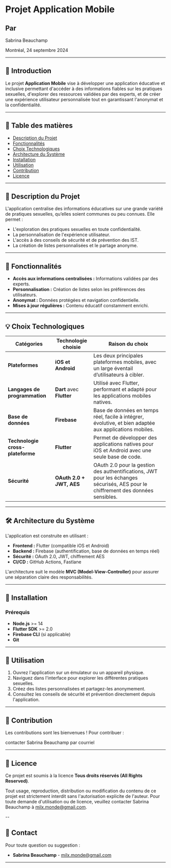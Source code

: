 # Projet Application Mobile

## Par
Sabrina Beauchamp

Montréal, 24 septembre 2024

---

## 🚀 Introduction

Le projet **Application Mobile** vise à développer une application éducative et inclusive permettant d'accéder à des informations fiables sur les pratiques sexuelles, d'explorer des ressources validées par des experts, et de créer une expérience utilisateur personnalisée tout en garantissant l'anonymat et la confidentialité.

---

## 📂 Table des matières

- [Description du Projet](#description-du-projet)
- [Fonctionnalités](#fonctionnalités)
- [Choix Technologiques](#choix-technologiques)
- [Architecture du Système](#architecture-du-système)
- [Installation](#installation)
- [Utilisation](#utilisation)
- [Contribution](#contribution)
- [Licence](#licence)

---

## 📝 Description du Projet

L'application centralise des informations éducatives sur une grande variété de pratiques sexuelles, qu’elles soient communes ou peu connues. Elle permet :

- L'exploration des pratiques sexuelles en toute confidentialité.
- La personnalisation de l'expérience utilisateur.
- L'accès à des conseils de sécurité et de prévention des IST.
- La création de listes personnalisées et le partage anonyme.

---

## 🎯 Fonctionnalités

- **Accès aux informations centralisées :** Informations validées par des experts.
- **Personnalisation :** Création de listes selon les préférences des utilisateurs.
- **Anonymat :** Données protégées et navigation confidentielle.
- **Mises à jour régulières :** Contenu éducatif constamment enrichi.

---

## 💡 Choix Technologiques

| **Catégories**            | **Technologie choisie**                 | **Raison du choix**                                                       |
|---------------------------|---------------------------------------|---------------------------------------------------------------------------|
| **Plateformes**           | **iOS et Android**                     | Les deux principales plateformes mobiles, avec un large éventail d’utilisateurs à cibler. |
| **Langages de programmation** | **Dart** avec **Flutter**           | Utilisé avec Flutter, performant et adapté pour les applications mobiles natives.         |
| **Base de données**       | **Firebase**                           | Base de données en temps réel, facile à intégrer, évolutive, et bien adaptée aux applications mobiles. |
| **Technologie cross-plateforme** | **Flutter**                   | Permet de développer des applications natives pour iOS et Android avec une seule base de code. |
| **Sécurité**              | **OAuth 2.0 + JWT, AES**               | OAuth 2.0 pour la gestion des authentifications, JWT pour les échanges sécurisés, AES pour le chiffrement des données sensibles. |

---

## 🛠️ Architecture du Système

L'application est construite en utilisant :

- **Frontend :** Flutter (compatible iOS et Android)
- **Backend :** Firebase (authentification, base de données en temps réel)
- **Sécurité :** OAuth 2.0, JWT, chiffrement AES
- **CI/CD :** GitHub Actions, Fastlane

L'architecture suit le modèle **MVC (Model-View-Controller)** pour assurer une séparation claire des responsabilités.

---

## 🚀 Installation

### Prérequis

- **Node.js** >= 14
- **Flutter SDK** >= 2.0
- **Firebase CLI** (si applicable)
- **Git**

---

## 📱 Utilisation

1. Ouvrez l'application sur un émulateur ou un appareil physique.
2. Naviguez dans l'interface pour explorer les différentes pratiques sexuelles.
3. Créez des listes personnalisées et partagez-les anonymement.
4. Consultez les conseils de sécurité et prévention directement depuis l'application.

---

## 🤝 Contribution

Les contributions sont les bienvenues ! Pour contribuer :

contacter Sabrina Beauchamp par courriel

---

## 📄 Licence

Ce projet est soumis à la licence **Tous droits réservés (All Rights Reserved)**.

Tout usage, reproduction, distribution ou modification du contenu de ce projet est strictement interdit sans l'autorisation explicite de l'auteur.
Pour toute demande d'utilisation ou de licence, veuillez contacter Sabrina Beauchamp à [milx.monde@gmail.com](mailto:milx.monde@gmail.com).

--

## 📧 Contact

Pour toute question ou suggestion :
- **Sabrina Beauchamp** - [milx.monde@gmail.com](mailto:milx.monde@gmail.com)

---
